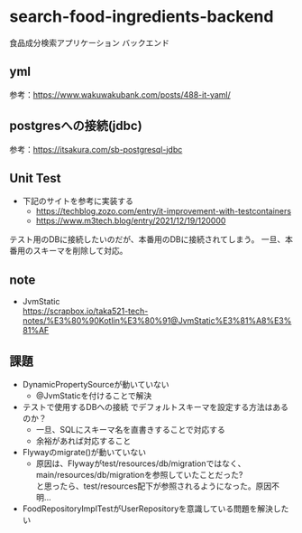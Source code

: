 # search-food-ingredients-backend
食品成分検索アプリケーション バックエンド

## yml
参考：https://www.wakuwakubank.com/posts/488-it-yaml/

## postgresへの接続(jdbc)
参考：https://itsakura.com/sb-postgresql-jdbc

## Unit Test
- 下記のサイトを参考に実装する  
  - https://techblog.zozo.com/entry/it-improvement-with-testcontainers  
  - https://www.m3tech.blog/entry/2021/12/19/120000

テスト用のDBに接続したいのだが、本番用のDBに接続されてしまう。
一旦、本番用のスキーマを削除して対応。

## note
- JvmStatic  
  https://scrapbox.io/taka521-tech-notes/%E3%80%90Kotlin%E3%80%91@JvmStatic%E3%81%A8%E3%81%AF

## 課題
- DynamicPropertySourceが動いていない  
  - @JvmStaticを付けることで解決
- テストで使用するDBへの接続 でデフォルトスキーマを設定する方法はあるのか？
  - 一旦、SQLにスキーマ名を直書きすることで対応する
  - 余裕があれば対応すること
- Flywayのmigrate()が動いていない
  - 原因は、Flywayがtest/resources/db/migrationではなく、main/resources/db/migrationを参照していたことだった?  
    と思ったら、test/resources配下が参照されるようになった。原因不明...
- FoodRepositoryImplTestがUserRepositoryを意識している問題を解決したい
  　